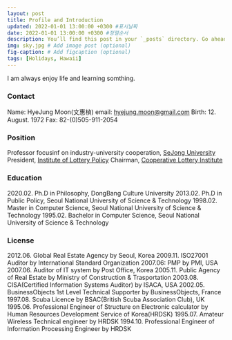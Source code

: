 ```yaml
---
layout: post
title: Profile and Introduction
updated: 2022-01-01 13:00:00 +0300 #표시날짜
date: 2022-01-01 13:00:00 +0300 #정렬순서
description: You’ll find this post in your `_posts` directory. Go ahead and edit it and re-build the site to see your changes. # Add post description (optional)
img: sky.jpg # Add image post (optional)
fig-caption: # Add figcaption (optional)
tags: [Holidays, Hawaii]
---
```

I am always enjoy life and learning somthing.

### Contact
Name: HyeJung Moon(文惠楨)
email: hyejung.moon@gmail.com 
Birth: 12. August. 1972
Fax: 82-(0)505-911-2054

### Position
Professor focusinf on industry-university cooperation, [SeJong University](http://www.sejong.ac.kr/)
President, [Institute of Lottery Policy](http://www.lotterypolicy.com)
Chairman, [Cooperative Lottery Institute](http://www.lotterypolicy.com)

### Education
2020.02. Ph.D in Philosophy, DongBang Culture University
2013.02. Ph.D in Public Policy, Seoul National University of Science & Technology
1998.02. Master in Computer Science, Seoul National University of Science & Technology
1995.02. Bachelor in Computer Science, Seoul National University of Science & Technology

### License

2012.06. Global Real Estate Agency by Seoul, Korea
2009.11. ISO27001 Auditor by International Standard Organization 2007.06: PMP by PMI, USA 
2007.06. Auditor of IT system by Post Office, Korea
2005.11. Public Agency of Real Estate by Ministry of Construction & Trasportation
2003.08. CISA(Certified Information  Systems  Auditor)  by ISACA, USA
2002.05. BusinessObjects 1st Level Technical Supporter by BusinessObjects, France 
1997.08. Scuba Licence by BSAC(British Scuba Association Club), UK
1995.06. Professional Engineer of Structure on Electronic calculator by Human Resources Development Service of Korea(HRDSK)
1995.07. Amateur Wireless Technical engineer by HRDSK
1994.10. Professional Engineer of Information Processing Engineer by HRDSK
